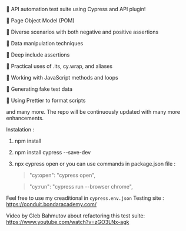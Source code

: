 🚀 API automation test suite using Cypress and API plugin!

🔹 Page Object Model (POM)

🔹 Diverse scenarios with both negative and positive assertions

🔹 Data manipulation techniques

🔹 Deep include assertions

🔹 Practical uses of .its, cy.wrap, and aliases

🔹 Working with JavaScript methods and loops

🔹 Generating fake test data

🔹 Using Prettier to format scripts

and many more. The repo will be continuously updated with many more enhancements.

Instalation : 
1. npm install
2. npm install cypress --save-dev
3. npx cypress open or you can use commands in package.json file :

    >"cy:open": "cypress open",
    
    >"cy:run": "cypress run --browser chrome",

Feel free to use my creaditional in `cypress.env.json`
Testing site : https://conduit.bondaracademy.com/

Video by Gleb Bahmutov about refactoring this test suite: 
https://www.youtube.com/watch?v=zGO3LNx-agk
